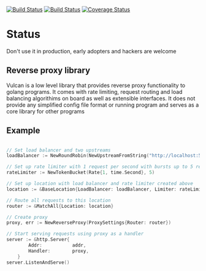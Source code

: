 [![Build Status](https://travis-ci.org/mailgun/vulcan.png)](https://travis-ci.org/mailgun/vulcan)
[![Build Status](https://drone.io/github.com/mailgun/vulcan/status.png)](https://drone.io/github.com/mailgun/vulcan/latest)
[![Coverage Status](https://coveralls.io/repos/mailgun/vulcan/badge.png?branch=master)](https://coveralls.io/r/mailgun/vulcan?branch=master)

Status
=======
Don't use it in production, early adopters and hackers are welcome


Reverse proxy library
----------------------

Vulcan is a low level library that provides reverse proxy functionality to golang programs.
It comes with rate limiting, request routing and load balancing algorithims on board as well as extensible interfaces.
It does not provide any simplified config file format or running program and serves as a core library for other programs

Example
-----------

```go

// Set load balancer and two upstreams
loadBalancer := NewRoundRobin(NewUpstreamFromString("http://localhost:5000", "http://localhost:5001"))

// Set up rate limiter with 1 request per second with bursts up to 5 requests per second
rateLimiter := NewTokenBucket(Rate{1, time.Second}, 5)

// Set up location with load balancer and rate limiter created above
location := &BaseLocation{LoadBalancer: loadBalancer, Limiter: rateLimiter}

// Route all requests to this location
router := &MatchAll{Location: location}

// Create proxy
proxy, err := NewReverseProxy(ProxySettings{Router: router})

// Start serving requests using proxy as a handler
server := &http.Server{
		Addr:           addr,
		Handler:        proxy,
	}
server.ListenAndServe()

```

